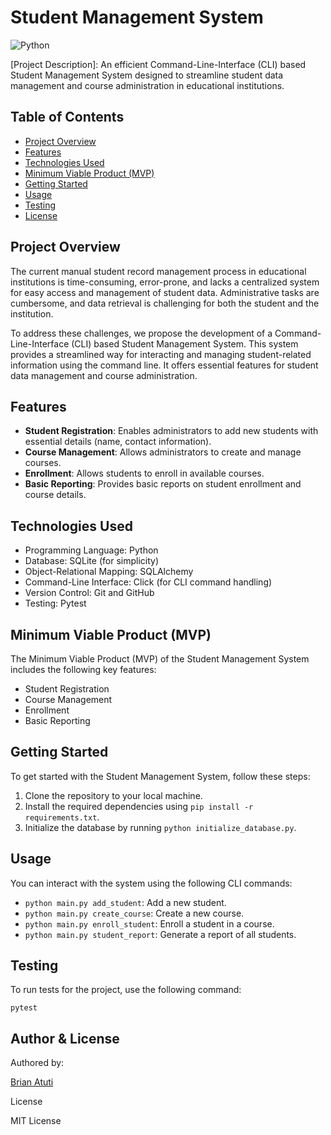 # Student Management System

![Python](https://img.shields.io/badge/Python-FFD43B?style=for-the-badge&logo=python&logoColor=blue)

[Project Description]: An efficient Command-Line-Interface (CLI) based Student Management System designed to streamline student data management and course administration in educational institutions.

## Table of Contents

- [Project Overview](#project-overview)
- [Features](#features)
- [Technologies Used](#technologies-used)
- [Minimum Viable Product (MVP)](#minimum-viable-product-mvp)
- [Getting Started](#getting-started)
- [Usage](#usage)
- [Testing](#testing)
- [License](#license)

## Project Overview

The current manual student record management process in educational institutions is time-consuming, error-prone, and lacks a centralized system for easy access and management of student data. Administrative tasks are cumbersome, and data retrieval is challenging for both the student and the institution.

To address these challenges, we propose the development of a Command-Line-Interface (CLI) based Student Management System. This system provides a streamlined way for interacting and managing student-related information using the command line. It offers essential features for student data management and course administration.

## Features

- **Student Registration**: Enables administrators to add new students with essential details (name, contact information).
- **Course Management**: Allows administrators to create and manage courses.
- **Enrollment**: Allows students to enroll in available courses.
- **Basic Reporting**: Provides basic reports on student enrollment and course details.

## Technologies Used

- Programming Language: Python
- Database: SQLite (for simplicity)
- Object-Relational Mapping: SQLAlchemy
- Command-Line Interface: Click (for CLI command handling)
- Version Control: Git and GitHub
- Testing: Pytest

## Minimum Viable Product (MVP)

The Minimum Viable Product (MVP) of the Student Management System includes the following key features:

- Student Registration
- Course Management
- Enrollment
- Basic Reporting

## Getting Started

To get started with the Student Management System, follow these steps:

1. Clone the repository to your local machine.
2. Install the required dependencies using `pip install -r requirements.txt`.
3. Initialize the database by running `python initialize_database.py`.

## Usage

You can interact with the system using the following CLI commands:

- `python main.py add_student`: Add a new student.
- `python main.py create_course`: Create a new course.
- `python main.py enroll_student`: Enroll a student in a course.
- `python main.py student_report`: Generate a report of all students.



## Testing

To run tests for the project, use the following command:

```shell
pytest
```
## Author & License

Authored by:

[Brian Atuti](https://github.com/B-atuti)

License

MIT License


